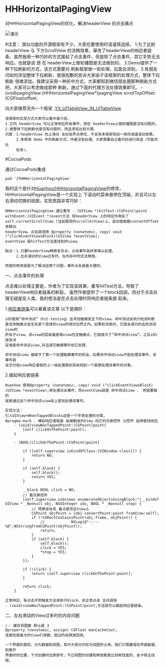 # HHHorizontalPagingView
对HHHorizontalPagingView的优化，解决headerView 的点击痛点

![演示](http://images2015.cnblogs.com/blog/737816/201611/737816-20161103101004127-1407411995.gif)


#注意：
	类似功能的开源框架有不少，大家在要使用时请谨慎选择。
		1.为了达到 headerView 与 下方ScrollView 的流畅效果，窜改了headerView的响应者链
	条，虽然我用一种巧妙的方式接起了点击事件，但是除了点击事件，其它手势无法响应。也就是说 想
	在 headerView上做轮播图是无法做到的。
		2.Demo提供了一种下拉刷新的方式，该方式需要对 刷新框架做一些处理，后面会讲到。
		3.有朋友问如何添加整体下拉刷新，我很抱歉的告诉大家由于该框架的处理方式，整体下拉刷新
	很难添加。我建议采用一种折中方式，大家都知到微信朋友圈那种刷新方式吧，大家可以考虑做成那种
	刷新。通过下面的代理方法处理效果即可。
	- (void)pagingView:(HHHorizontalPagingView*)pagingView scrollTopOffset:(CGFloat)offset;
	
向大家推荐另外一个框架 :[YX_UITableView_IN_UITableView]( https://github.com/yixiangboy/YX_UITableView_IN_UITableView)
	
	该框架的实现方式大家可以看作者介绍，
	1.它的 headerView 可以正常响应所有事件，想在 headerView上做轮播图是没有问题的。
	2.做整体下拉刷新也是没有问题的，而且添加比较方便。
	问题：1.headerView 向上滑动 会在临界点停住，不会有本框架宛如一体的减速滚动效果。
		 2.本框架 Demo 中的刷新方式，作者没有处理，大家需要自己看代码进行改造（可能坑比
		 较多）。
	
	
	

#CocoaPods

通过CocoaPods集成

	pod 'JYHHHorizontalPagingView'        

我的这个是针对[Huanhoo/HHHorizontalPagingView](https://github.com/Huanhoo/HHHorizontalPagingView)的修改，HHHorizontalPagingView是一个实现上
下滚动时菜单悬停在顶端，并且可以左右滑动切换的视图，实现思路非常巧妙：
	
	HHHorizontalPagingView 通过重写 - (UIView *)hitTest:(CGPoint)point 
	withEvent:(UIEvent *)event方法 将headerView 上的响应作用在了 
	self.currentScrollView (当前展现的scrollerView)上，滚动就根据contentOffset来移动
	headerView。点击就调用 @property (nonatomic, copy) void 
	(^clickEventViewsBlock)(UIView *eventView); 
	eventView 是hitTest方法查找到的view。
	
	缺点：1.只要headerView稍微复杂点，点击事件就非常难以处理。
	     2.左右滑动的View过多时，在内存中均无法释放。
	
	而我的修改就是为了解决这两个问题，事件点击是最关键的。
	

一、点击事件的处理
	
点击难以处理主要是，作者为了实现该效果，重写hitTest方法，导致了headerView响应者链条的断裂，
虽然作者提供了一个block回调，但对于点击处理无疑是反人类。我的想法是在点击处理时将响应者链条接
起来。


1.[响应者链条](http://www.jianshu.com/p/2c5678c659d5)可以看看该文章 以下是摘抄：

	iOS使用“命中测试”（hit-testing）去寻找触摸发生下的view。命中测试会执行检测判断
	是否改触摸点发生在某个具体的view的相对边界之内。如果检测是的，它就会递归的去检测该view的
	所有子view。该view的层级最底端view包含触摸点，它就成为了“命中测试view”。之后iOS就会决
	定谁是命中测试view,并且递交触摸事件给它处理.
	
	命中测试view 被赋予了第一个处理触摸事件的机会，如果命中测试view不能处理该事件，该事件就
	会交付给view响应者链的上一级处理直到系统找到一个能够处理该事件的对象。
	
2.接起响应者链条
	
	Huanhoo 使用@property (nonatomic, copy) void (^clickEventViewsBlock)
	(UIView *eventView);来处理点击事件，而eventView就是 命中测试view ， 而我要做的
	就是通过这个命中测试view向上查找处理该事件。

	实现方法：
	引入UIView+WhenTappedBlocks这是一个手势处理的分类，
	#pragma mark - 模拟响应者链条 由被触发的View 向它的兄弟控件 父控件 延伸查找响应
		- (void)viewWasTappedPoint:(CGPoint)point{
		    [self clickOnThePoint:point];
		}
		
		- (BOOL)clickOnThePoint:(CGPoint)point{
		    
		    if ([self.superview isKindOfClass:[UIWindow class]]) {
		        return NO;
		    }
		    
		    if (self.block) {
		        self.block();
		        return YES;
		    }
		    
		    __block BOOL click = NO;
		    // 看兄弟控件
		    [self.superview.subviews enumerateObjectsUsingBlock:^(__kindof UIView * _Nonnull obj, NSUInteger idx, BOOL * _Nonnull stop) {
		        // 转换坐标系 看点是否在View上
		        CGPoint objPoint = [obj convertPoint:point fromView:self];
		        if (!CGRectContainsPoint(obj.frame, objPoint)) {
		            //            NSLog(@"-----%@",NSStringFromCGPoint(objPoint));
		            return;
		        }
		        if (self.block) {
		            self.block();
		            click = YES;
		            *stop = YES;
		        }
		    }];
		    
		    if (!click) {
		        return [self.superview clickOnThePoint:point];
		    }
		    
		    return click;
		}
		
	正常响应，有点击手势触发方法来执行block，非正常点击 主动调用
	- (void)viewWasTappedPoint:(CGPoint)point;方法就可以接起响应者链条。
	
	
二、左右滑动的View过多时的内存问题
	
	
	/／ 缓存视图数 默认是 3
	@property (nonatomic, assign) CGFloat maxCacheCout;
	该属性是最大的View引用数，超过的会释放回收。
	
	一个界面的展现，分为数据和视图，其中大部分内存为视图所占用，我们只需要保存界面数据，和离开
	界面时的位置，下次创建时还原即可，不过视图的创建和释放都是比较耗性能的，会卡顿主线程。
	
	
	
	

	
	
	
	